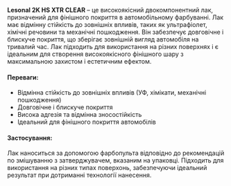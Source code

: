 **Lesonal 2K HS XTR CLEAR** – це високоякісний двокомпонентний лак, призначений для фінішного покриття в автомобільному фарбуванні. Лак має відмінну стійкість до зовнішніх впливів, таких як ультрафіолет, хімічні речовини та механічні пошкодження. Він забезпечує довговічне і блискуче покриття, що зберігає зовнішній вигляд автомобіля на тривалий час. Лак підходить для використання на різних поверхнях і є ідеальним для створення високоякісного фінішного шару з максимальною захистом і естетичним ефектом.

#### Переваги:

- Відмінна стійкість до зовнішніх впливів (УФ, хімікати, механічні пошкодження)
- Довговічне і блискуче покриття
- Висока адгезія та відмінна зносостійкість
- Ідеальний для фінішного покриття автомобілів

#### Застосування:

Лак наноситься за допомогою фарбопульта відповідно до рекомендацій по змішуванню з затверджувачем, вказаним на упаковці. Підходить для використання на різних типах поверхонь, забезпечуючи ідеальний результат при дотриманні технології нанесення.

